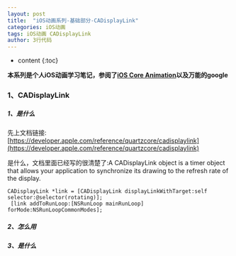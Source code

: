 ```yaml
---
layout: post
title:  "iOS动画系列-基础部分-CADisplayLink"
categories: iOS动画  
tags: iOS动画 CADisplayLink
author: 3行代码
---
```


* content
{:toc}

**本系列是个人iOS动画学习笔记，参阅了[iOS Core Animation](https://www.amazon.com/iOS-Core-Animation-Advanced-Techniques-ebook/dp/B00EHJCORC/ref=sr_1_1?ie=UTF8&qid=1423192842&sr=8-1&keywords=Core+Animation+Advanced+Techniques)以及万能的google**



###  1、CADisplayLink

##### 1、是什么

先上文档链接:[https://developer.apple.com/reference/quartzcore/cadisplaylink](https://developer.apple.com/reference/quartzcore/cadisplaylink)

是什么，文档里面已经写的很清楚了:A CADisplayLink object is a timer object that allows your application to synchronize its drawing to the refresh rate of the display.

```
CADisplayLink *link = [CADisplayLink displayLinkWithTarget:self selector:@selector(rotating)];
 [link addToRunLoop:[NSRunLoop mainRunLoop] forMode:NSRunLoopCommonModes];
```
##### 2、怎么用

##### 3、是什么